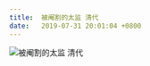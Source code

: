 ```yaml
---
title:  被阉割的太监 清代
date:   2019-07-31 20:01:04 +0800
---
```


![被阉割的太监 清代](https://data.yunbin.xyz/blog/2019/07/201907312001041564574464.jpg)

<!--220-->

